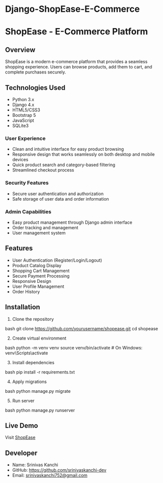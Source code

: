 # Django-ShopEase-E-Commerce

# ShopEase - E-Commerce Platform

## Overview
ShopEase is a modern e-commerce platform that provides a seamless shopping experience. Users can browse products, add them to cart, and complete purchases securely.

## Technologies Used
- Python 3.x
- Django 4.x
- HTML5/CSS3
- Bootstrap 5
- JavaScript
- SQLite3

### User Experience
- Clean and intuitive interface for easy product browsing
- Responsive design that works seamlessly on both desktop and mobile devices
- Quick product search and category-based filtering
- Streamlined checkout process

### Security Features
- Secure user authentication and authorization
- Safe storage of user data and order information

### Admin Capabilities
- Easy product management through Django admin interface
- Order tracking and management
- User management system

## Features
- User Authentication (Register/Login/Logout)
- Product Catalog Display
- Shopping Cart Management
- Secure Payment Processing
- Responsive Design
- User Profile Management
- Order History

## Installation
1. Clone the repository

bash
git clone https://github.com/yourusername/shopease.git
cd shopease

2. Create virtual environment

bash
python -m venv venv
source venv/bin/activate # On Windows: venv\Scripts\activate

3. Install dependencies

bash
pip install -r requirements.txt

4. Apply migrations

bash
python manage.py migrate

5. Run server

bash
python manage.py runserver

## Live Demo
Visit [ShopEase](https://shopease.pythonanywhere.com)


## Developer
- Name: Srinivas Kanchi
- GitHub: https://github.com/srinivaskanchi-dev
- Email: srinivaskanchi752@gmail.com
